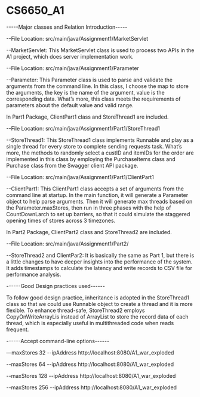# CS6650_A1

-----Major classes and Relation Introduction-----

--File Location: src/main/java/Assignment1/MarketServlet

--MarketServlet: This MarketServlet class is used to process two APIs in the A1 project, which does server implementation work. 

--File Location: src/main/java/Assignment1/Parameter

--Parameter: This Parameter class is used to parse and validate the arguments from the command line. In this class, I choose the map to store the arguments, the key is the name of the argument, value is the corresponding data. What’s more, this class meets the requirements of parameters about the default value and valid range. 


In Part1 Package, ClientPart1 class and StoreThread1 are included.

--File Location: src/main/java/Assignment1/Part1/StoreThread1

--StoreThread1: This StoreThread1 class implements Runnable and play as a single thread for every store to complete sending requests task. What’s more, the methods to randomly select a custID and itemIDs for the order are implemented in this class by employing the PurchaseItems class and Purchase class from the Swagger client API package.


--File Location: src/main/java/Assignment1/Part1/ClientPart1

--ClientPart1: This ClientPart1 class accepts a set of arguments from the command line at startup. In the main function, it will generate a Parameter object to help parse arguments. Then it will generate max threads based on the Parameter.maxStores, then run in three phases with the help of CountDownLarch to set up barriers, so that it could simulate the staggered opening times of stores across 3 timezones. 

In Part2 Package, ClientPart2 class and StoreThread2 are included.

--File Location: src/main/java/Assignment1/Part2/

--StoreThread2 and ClientPar2: It is basically the same as Part 1, but there is a little changes to have deeper insights into the performance of the system. It adds timestamps to calculate the latency and write records to CSV file for performance analysis.


------Good Design practices used------

To follow good design practice, inheritance is adopted in the StoreThread1 class so that we could use Runnable object to create a thread and it is more flexible.
To enhance thread-safe, StoreThread2 employs CopyOnWriteArrayLis instead of ArrayList to store the record data of each thread, which is especially useful in multithreaded code when reads frequent.

------Accept command-line options------

—maxStores 32 --ipAddress http://localhost:8080/A1_war_exploded

--maxStores 64 --ipAddress http://localhost:8080/A1_war_exploded

--maxStores 128 --ipAddress http://localhost:8080/A1_war_exploded

--maxStores 256 --ipAddress http://localhost:8080/A1_war_exploded
